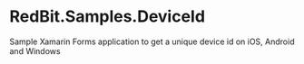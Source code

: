# RedBit.Samples.DeviceId
Sample Xamarin Forms application to get a unique device id on iOS, Android and Windows